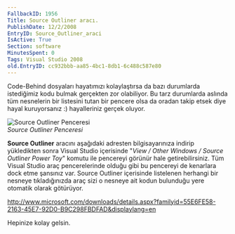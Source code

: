 ```yaml
---
FallbackID: 1956
Title: Source Outliner aracı.
PublishDate: 12/2/2008
EntryID: Source_Outliner_araci
IsActive: True
Section: software
MinutesSpent: 0
Tags: Visual Studio 2008
old.EntryID: cc932bbb-aa85-4bc1-8db1-6c488c587e80
---
```

Code-Behind dosyaları hayatımızı kolaylaştırsa da bazı durumlarda
istediğimiz kodu bulmak gerçekten zor olabiliyor. Bu tarz durumlarda
aslında tüm nesnelerin bir listesini tutan bir pencere olsa da oradan
takip etsek diye hayal kuruyorsanız :) hayalleriniz gerçek oluyor.

![Source Outliner
Penceresi](media/Source_Outliner_araci/12022008_1.png)\
*Source Outliner Penceresi*

**Source Outliner** aracını aşağıdaki adresten bilgisayarınıza indirip
yükledikten sonra Visual Studio içerisinde "*View / Other Windows /
Source Outliner Power Toy*" komutu ile pencereyi görünür hale
getirebilirsiniz. Tüm Visual Studio araç pencerelerinde olduğu gibi bu
pencereyi de kenarlara dock etme şansınız var. Source Outliner
içerisinde listelenen herhangi bir nesneye tıkladığınızda araç sizi o
nesneye ait kodun bulunduğu yere otomatik olarak götürüyor.

<http://www.microsoft.com/downloads/details.aspx?familyid=55E6FE58-2163-45E7-92D0-B9C298FBDFAD&displaylang=en>

Hepinize kolay gelsin.


